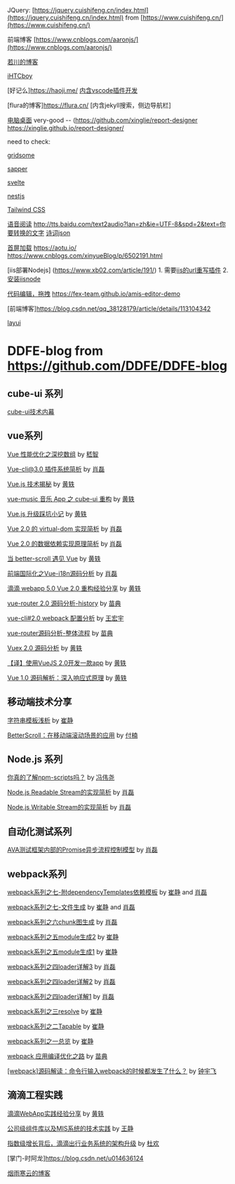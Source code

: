 JQuery:  [https://jquery.cuishifeng.cn/index.html](https://jquery.cuishifeng.cn/index.html) from [https://www.cuishifeng.cn/](https://www.cuishifeng.cn/)

前端博客 [https://www.cnblogs.com/aaronjs/](https://www.cnblogs.com/aaronjs/)

[若川的博客](https://www.lxchuan12.cn/)

[iHTCboy](https://github.com/iHTCboy/iHTCboy.github.io)

[好记么]https://haoji.me/ [内含vscode插件开发](https://www.cnblogs.com/liuxianan/p/vscode-plugin-overview.html)

[flura的博客]https://flura.cn/ [内含jekyll搜索，侧边导航栏]

[电脑桌面](https://xinglie.github.io/) very-good -- (https://github.com/xinglie/report-designer  https://xinglie.github.io/report-designer/


need to check:

[gridsome](https://www.gridsome.cn/)

[sapper](https://www.sapperjs.com/)

[svelte](https://svelte.dev/)

[nestjs](https://nestjs.bootcss.com/)

[Tailwind CSS](https://www.tailwindcss.cn/)


[语音阅读](https://ai.baidu.com/tech/speech)  http://tts.baidu.com/text2audio?lan=zh&ie=UTF-8&spd=2&text=你要转换的文字 
[诗词json](https://github.com/chinese-poetry/chinese-poetry)

[首屏加载](https://aotu.io/) https://aotu.io/  https://www.cnblogs.com/xinyueBlog/p/6502191.html

[iis部署Nodejs] (https://www.xb02.com/article/191/) 1. 需要[iis的url重写插件](https://www.iis.net/downloads/microsoft/url-rewrite) 2.[安装iisnode](https://github.com/tjanczuk/iisnode/wiki/iisnode-releases)

[代码编辑，拖拽](https://fex-team.github.io/amis-editor-demo) <https://fex-team.github.io/amis-editor-demo>

[前端博客]<https://blog.csdn.net/qq_38128179/article/details/113104342>

[layui](https://www.layui.com/demo/)


# DDFE-blog from <https://github.com/DDFE/DDFE-blog>

## cube-ui 系列

[cube-ui技术内幕](https://github.com/DDFE/DDFE-blog/issues/31)

## vue系列

[Vue 性能优化之深挖数组](https://github.com/DDFE/DDFE-blog/issues/35) by [嵇智](https://github.com/theniceangel)

[Vue-cli@3.0 插件系统简析](https://github.com/DDFE/DDFE-blog/issues/33) by [肖磊](https://github.com/CommanderXL)

[Vue.js 技术揭秘](https://github.com/ustbhuangyi/vue-analysis)  by [黄轶](https://github.com/ustbhuangyi)

[vue-music 音乐 App 之 cube-ui 重构](https://github.com/DDFE/DDFE-blog/issues/26) by [黄轶](https://github.com/ustbhuangyi)

[Vue.js 升级踩坑小记](https://github.com/DDFE/DDFE-blog/issues/24) by [黄轶](https://github.com/ustbhuangyi)

[Vue 2.0 的 virtual-dom 实现简析](https://github.com/DDFE/DDFE-blog/issues/18) by [肖磊](https://github.com/CommanderXL)

[Vue 2.0 的数据依赖实现原理简析](https://github.com/DDFE/DDFE-blog/issues/17) by [肖磊](https://github.com/CommanderXL)

[当 better-scroll 遇见 Vue](https://github.com/DDFE/DDFE-blog/issues/15) by [黄轶](https://github.com/ustbhuangyi)

[前端国际化之Vue-i18n源码分析](https://github.com/DDFE/vue-blog/issues/14) by [肖磊](https://github.com/CommanderXL)

[滴滴 webapp 5.0 Vue 2.0 重构经验分享](https://github.com/DDFE/vue-blog/issues/13) by [黄轶](https://github.com/ustbhuangyi)

[vue-router 2.0 源码分析-history](https://github.com/DDFE/DDFE-blog/issues/11) by [苗典](https://github.com/dolymood)

[vue-cli#2.0 webpack 配置分析](https://github.com/DDFE/DDFE-blog/issues/10) by [王宏宇](https://github.com/neurotoxinvx)

[vue-router源码分析-整体流程](https://github.com/DDFE/DDFE-blog/issues/9) by [苗典](https://github.com/dolymood)

[Vuex 2.0 源码分析](https://github.com/DDFE/vue-blog/issues/8) by [黄轶](https://github.com/ustbhuangyi)

[【译】使用VueJS 2.0开发一款app](https://github.com/DDFE/vue-blog/issues/1) by [黄轶](https://github.com/ustbhuangyi)

[Vue 1.0 源码解析：深入响应式原理](https://github.com/DDFE/vue-blog/issues/7) by [黄轶](https://github.com/ustbhuangyi)

## 移动端技术分享

[字符串模板浅析](https://github.com/DDFE/DDFE-blog/issues/25) by [崔静](https://github.com/cuijing1031)

[BetterScroll：在移动端滚动场景的应用](https://github.com/DDFE/DDFE-blog/issues/22) by [付楠](https://github.com/AmyFoxFN)

## Node.js 系列

[你真的了解npm-scripts吗？](https://github.com/DDFE/DDFE-blog/issues/43) by [冯伟尧](https://github.com/tank0317)

[Node.js Readable Stream的实现简析](https://github.com/DDFE/DDFE-blog/issues/27) by [肖磊](https://github.com/CommanderXL)
 
[Node.js Writable Stream的实现简析](https://github.com/DDFE/DDFE-blog/issues/28) by [肖磊](https://github.com/CommanderXL)

## 自动化测试系列

[AVA测试框架内部的Promise异步流程控制模型](https://github.com/DDFE/DDFE-blog/issues/29) by [肖磊](https://github.com/CommanderXL)

## webpack系列

[webpack系列之七-附dependencyTemplates依赖模板](https://github.com/DDFE/DDFE-blog/issues/49) by [崔静](https://github.com/cuijing1031) and [肖磊](https://github.com/CommanderXL)

[webpack系列之七-文件生成](https://github.com/DDFE/DDFE-blog/issues/48) by [崔静](https://github.com/cuijing1031) and [肖磊](https://github.com/CommanderXL)

[webpack系列之六chunk图生成](https://github.com/DDFE/DDFE-blog/issues/46) by [肖磊](https://github.com/CommanderXL)

[webpack系列之五module生成2](https://github.com/DDFE/DDFE-blog/issues/45) by [崔静](https://github.com/cuijing1031)

[webpack系列之五module生成1](https://github.com/DDFE/DDFE-blog/issues/44) by [崔静](https://github.com/cuijing1031)

[webpack系列之四loader详解3](https://github.com/DDFE/DDFE-blog/issues/41) by [肖磊](https://github.com/CommanderXL)

[webpack系列之四loader详解2](https://github.com/DDFE/DDFE-blog/issues/40) by [肖磊](https://github.com/CommanderXL)

[webpack系列之四loader详解1](https://github.com/DDFE/DDFE-blog/issues/39) by [肖磊](https://github.com/CommanderXL)

[webpack系列之三resolve](https://github.com/DDFE/DDFE-blog/issues/38) by [崔静](https://github.com/cuijing1031)

[webpack系列之二Tapable](https://github.com/DDFE/DDFE-blog/issues/37) by [崔静](https://github.com/cuijing1031)

[webpack系列之一总览](https://github.com/DDFE/DDFE-blog/issues/36) by [崔静](https://github.com/cuijing1031)

[webpack 应用编译优化之路](https://github.com/DDFE/DDFE-blog/issues/23) by [苗典](https://github.com/dolymood)

[[webpack]源码解读：命令行输入webpack的时候都发生了什么？](https://github.com/DDFE/DDFE-blog/issues/12) by [钟宇飞](https://github.com/zyf394)

## 滴滴工程实践

[滴滴WebApp实践经验分享](https://github.com/DDFE/vue-blog/issues/4) by [黄轶](https://github.com/ustbhuangyi)

[公司级组件库以及MIS系统的技术实践](https://github.com/DDFE/DDFE-blog/issues/5) by [王静](https://github.com/wangjingbetty)

[指数级增长背后，滴滴出行业务系统的架构升级](https://github.com/DDFE/DDFE-blog/issues/6) by [杜欢](https://github.com/huandu)

[掌门-时阿龙]<https://blog.csdn.net/u014636124>

[烟雨寒云的博客](https://www.yyhy.me/about)

